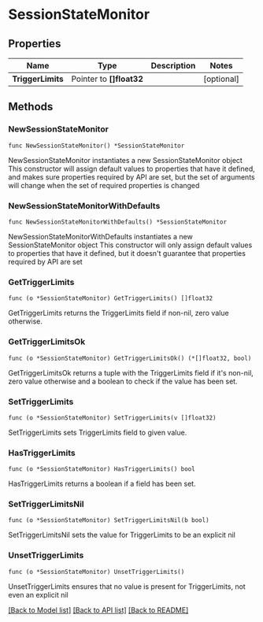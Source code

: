# SessionStateMonitor

## Properties

Name | Type | Description | Notes
------------ | ------------- | ------------- | -------------
**TriggerLimits** | Pointer to **[]float32** |  | [optional] 

## Methods

### NewSessionStateMonitor

`func NewSessionStateMonitor() *SessionStateMonitor`

NewSessionStateMonitor instantiates a new SessionStateMonitor object
This constructor will assign default values to properties that have it defined,
and makes sure properties required by API are set, but the set of arguments
will change when the set of required properties is changed

### NewSessionStateMonitorWithDefaults

`func NewSessionStateMonitorWithDefaults() *SessionStateMonitor`

NewSessionStateMonitorWithDefaults instantiates a new SessionStateMonitor object
This constructor will only assign default values to properties that have it defined,
but it doesn't guarantee that properties required by API are set

### GetTriggerLimits

`func (o *SessionStateMonitor) GetTriggerLimits() []float32`

GetTriggerLimits returns the TriggerLimits field if non-nil, zero value otherwise.

### GetTriggerLimitsOk

`func (o *SessionStateMonitor) GetTriggerLimitsOk() (*[]float32, bool)`

GetTriggerLimitsOk returns a tuple with the TriggerLimits field if it's non-nil, zero value otherwise
and a boolean to check if the value has been set.

### SetTriggerLimits

`func (o *SessionStateMonitor) SetTriggerLimits(v []float32)`

SetTriggerLimits sets TriggerLimits field to given value.

### HasTriggerLimits

`func (o *SessionStateMonitor) HasTriggerLimits() bool`

HasTriggerLimits returns a boolean if a field has been set.

### SetTriggerLimitsNil

`func (o *SessionStateMonitor) SetTriggerLimitsNil(b bool)`

 SetTriggerLimitsNil sets the value for TriggerLimits to be an explicit nil

### UnsetTriggerLimits
`func (o *SessionStateMonitor) UnsetTriggerLimits()`

UnsetTriggerLimits ensures that no value is present for TriggerLimits, not even an explicit nil

[[Back to Model list]](../README.md#documentation-for-models) [[Back to API list]](../README.md#documentation-for-api-endpoints) [[Back to README]](../README.md)


